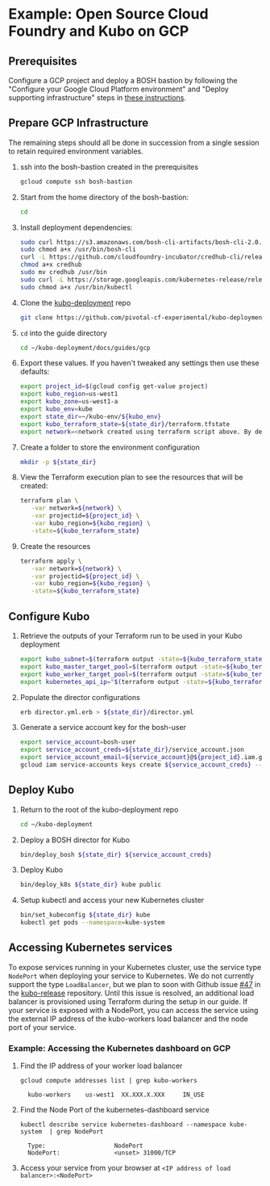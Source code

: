 # Example: Open Source Cloud Foundry and Kubo on GCP

## Prerequisites

Configure a GCP project and deploy a BOSH bastion by following the "Configure your Google Cloud Platform environment" and "Deploy supporting infrastructure" steps in
  [these instructions](https://github.com/cloudfoundry-incubator/bosh-google-cpi-release/blob/c2cdba4f2ac8944ce7eb9749f053d45588932e3b/docs/bosh/README.md).

## Prepare GCP Infrastructure

The remaining steps should all be done in succession from a single session to retain required environment variables.

1. ssh into the bosh-bastion created in the prerequisites
   ```bash
   gcloud compute ssh bosh-bastion
   ```

1. Start from the home directory of the bosh-bastion:
   ```bash
   cd
   ```

1. Install deployment dependencies:
   ```bash
   sudo curl https://s3.amazonaws.com/bosh-cli-artifacts/bosh-cli-2.0.18-linux-amd64 -o /usr/bin/bosh-cli
   sudo chmod a+x /usr/bin/bosh-cli
   curl -L https://github.com/cloudfoundry-incubator/credhub-cli/releases/download/0.4.0/credhub-linux-0.4.0.tgz | tar zxv
   chmod a+x credhub
   sudo mv credhub /usr/bin
   sudo curl -L https://storage.googleapis.com/kubernetes-release/release/$(curl -s https://storage.googleapis.com/kubernetes-release/release/stable.txt)/bin/linux/amd64/kubectl -o /usr/bin/kubectl
   sudo chmod a+x /usr/bin/kubectl
   ```


1. Clone the [kubo-deployment](https://github.com/pivotal-cf-experimental/kubo-deployment) repo
   ```bash
   git clone https://github.com/pivotal-cf-experimental/kubo-deployment.git
   ```

1. `cd` into the guide directory

   ```bash
   cd ~/kubo-deployment/docs/guides/gcp
   ```

1. Export these values. If you haven't tweaked any settings then use these defaults:

   ```bash
   export project_id=$(gcloud config get-value project)
   export kubo_region=us-west1
   export kubo_zone=us-west1-a
   export kubo_env=kube
   export state_dir=~/kubo-env/${kubo_env}
   export kubo_terraform_state=${state_dir}/terraform.tfstate
   export network=<network created using terraform script above. By default - bosh>
   ``` 

1. Create a folder to store the environment configuration
   ```bash
   mkdir -p ${state_dir} 
   ```

1. View the Terraform execution plan to see the resources that will be created:
   ```bash
   terraform plan \
      -var network=${network} \
      -var projectid=${project_id} \
      -var kubo_region=${kubo_region} \
      -state=${kubo_terraform_state}
   ```

1. Create the resources
   ```bash
   terraform apply \
      -var network=${network} \
      -var projectid=${project_id} \
      -var kubo_region=${kubo_region} \
      -state=${kubo_terraform_state}
   ```

## Configure Kubo

1. Retrieve the outputs of your Terraform run to be used in your Kubo deployment

   ```bash
   export kubo_subnet=$(terraform output -state=${kubo_terraform_state} kubo_subnet)
   export kubo_master_target_pool=$(terraform output -state=${kubo_terraform_state} kubo_master_target_pool)
   export kubo_worker_target_pool=$(terraform output -state=${kubo_terraform_state} kubo_worker_target_pool)
   export kubernetes_api_ip="$(terraform output -state=${kubo_terraform_state} master_lb_ip_address)"
   ```

1. Populate the director configurations
   ```bash
   erb director.yml.erb > ${state_dir}/director.yml
   ```

1. Generate a service account key for the bosh-user
   ```bash
   export service_account=bosh-user
   export service_account_creds=${state_dir}/service_account.json
   export service_account_email=${service_account}@${project_id}.iam.gserviceaccount.com
   gcloud iam service-accounts keys create ${service_account_creds} --iam-account ${service_account_email}
   ```

## Deploy Kubo

1. Return to the root of the kubo-deployment repo

   ```bash
   cd ~/kubo-deployment
   ```

1. Deploy a BOSH director for Kubo
   ```bash
   bin/deploy_bosh ${state_dir} ${service_account_creds} 
   ```

1. Deploy Kubo
   ```bash
   bin/deploy_k8s ${state_dir} kube public
   ```

1. Setup kubectl and access your new Kubernetes cluster
   ```bash
   bin/set_kubeconfig ${state_dir} kube
   kubectl get pods --namespace=kube-system
   ```

## Accessing Kubernetes services

To expose services running in your Kubernetes cluster, use the service type `NodePort` when deploying your service to Kubernetes. We do not currently support the type `LoadBalancer`, but we plan to soon with Github issue [#47](https://github.com/pivotal-cf-experimental/kubo-release/issues/47) in the [kubo-release](https://github.com/pivotal-cf-experimental/kubo-release) repository. Until this issue is resolved, an additional load balancer is provisioned using Terraform during the setup in our guide. If your service is exposed with a NodePort, you can access the service using the external IP address of the kubo-workers load balancer and the node port of your service.

### Example: Accessing the Kubernetes dashboard on GCP
   
1. Find the IP address of your worker load balancer

   ```
   gcloud compute addresses list | grep kubo-workers

     kubo-workers    us-west1  XX.XXX.X.XXX     IN_USE
   ```

1. Find the Node Port of the kubernetes-dashboard service

   ```
   kubectl describe service kubernetes-dashboard --namespace kube-system  | grep NodePort

     Type:                   NodePort
     NodePort:               <unset> 31000/TCP
   ```

1. Access your service from your browser at `<IP address of load balancer>:<NodePort>`
